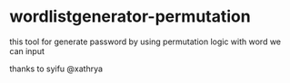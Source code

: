 # wordlistgenerator-permutation
this tool for generate password by using permutation logic with word we can input

thanks to syifu @xathrya
